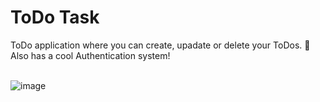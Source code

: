 # ToDo Task

ToDo application where you can create, upadate or delete your ToDos. 📒
<br>
Also has a cool Authentication system! 
<br>
<br>

![image](https://user-images.githubusercontent.com/73037598/118979568-37f57c00-b996-11eb-9a68-aadff8270f37.png)
